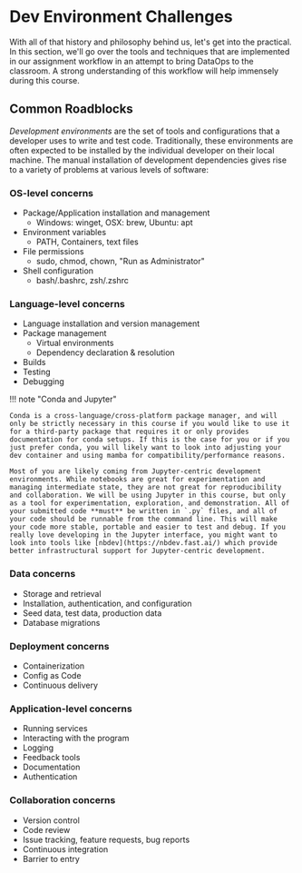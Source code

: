 # Dev Environment Challenges

With all of that history and philosophy behind us, let's get into the practical. In this section, we'll go over the tools and techniques that are implemented in our assignment workflow in an attempt to bring DataOps to the classroom. A strong understanding of this workflow will help immensely during this course.

## Common Roadblocks

_Development environments_ are the set of tools and configurations that a developer uses to write and test code. Traditionally, these environments are often expected to be installed by the individual developer on their local machine. The manual installation of development dependencies gives rise to a variety of problems at various levels of software:

### OS-level concerns

- Package/Application installation and management
    - Windows: winget, OSX: brew, Ubuntu: apt
- Environment variables
    - PATH, Containers, text files
- File permissions
    - sudo, chmod, chown, "Run as Administrator"
- Shell configuration
    - bash/.bashrc, zsh/.zshrc

### Language-level concerns

- Language installation and version management
- Package management
    - Virtual environments
    - Dependency declaration & resolution
- Builds
- Testing
- Debugging

!!! note "Conda and Jupyter"

    Conda is a cross-language/cross-platform package manager, and will only be strictly necessary in this course if you would like to use it for a third-party package that requires it or only provides documentation for conda setups. If this is the case for you or if you just prefer conda, you will likely want to look into adjusting your dev container and using mamba for compatibility/performance reasons.

    Most of you are likely coming from Jupyter-centric development environments. While notebooks are great for experimentation and managing intermediate state, they are not great for reproducibility and collaboration. We will be using Jupyter in this course, but only as a tool for experimentation, exploration, and demonstration. All of your submitted code **must** be written in `.py` files, and all of your code should be runnable from the command line. This will make your code more stable, portable and easier to test and debug. If you really love developing in the Jupyter interface, you might want to look into tools like [nbdev](https://nbdev.fast.ai/) which provide better infrastructural support for Jupyter-centric development.

### Data concerns

- Storage and retrieval
- Installation, authentication, and configuration
- Seed data, test data, production data
- Database migrations

### Deployment concerns

- Containerization
- Config as Code
- Continuous delivery

### Application-level concerns

- Running services
- Interacting with the program
- Logging
- Feedback tools
- Documentation
- Authentication

### Collaboration concerns

- Version control
- Code review
- Issue tracking, feature requests, bug reports
- Continuous integration
- Barrier to entry
